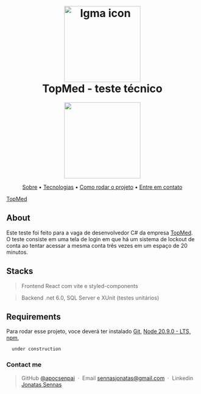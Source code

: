 <h1 align="center">
  <br>
  <img src="https://github.com/apocsenpai/topmed-test/assets/87510640/b5d12ff9-2ff6-4f95-909f-c2f344109407" alt="Igma icon" width="200"/>
  <br>
    TopMed - teste técnico
  <br>
</h1>

<p align="center">
  <a href="https://skillicons.dev">
    <img src="https://skillicons.dev/icons?i=react,vite,styledcomponents,dotnet," width="200"/>
  </a>
</p>

<p align="center">
  <a href="#about">Sobre</a> •
  <a href="#stacks">Tecnologias</a> •
  <a href="#requirements">Como rodar o projeto</a> •
  <a href="#contact-me">Entre em contato</a>
</p>


[TopMed](https://github.com/apocsenpai/topmed-test/assets/87510640/1e39c546-ee9e-4763-b902-10d0d0c0bbdd)

## About

Este teste foi feito para a vaga de desenvolvedor C# da empresa [TopMed](https://www.linkedin.com/company/topmedsaude/). O teste consiste em uma tela de login em que há um sistema de lockout de conta ao tentar acessar
a mesma conta três vezes em um espaço de 20 minutos.

## Stacks

> Frontend
> React com vite e styled-components

> Backend
> .net 6.0, SQL Server e XUnit (testes unitários) 

## Requirements

Para rodar esse projeto, voce deverá ter instalado [Git](https://git-scm.com), [Node 20.9.0 - LTS, npm](https://nodejs.org/en), <undercontruction>

```bash
  under construction
```

### Contact me

> GitHub [@apocsenpai](https://github.com/apocsenpai) &nbsp;&middot;&nbsp;
> Email [sennasjonatas@gmail.com](mailto:sennasjonatas@gmail.com) &nbsp;&middot;&nbsp;
> Linkedin [Jonatas Sennas](https://www.linkedin.com/in/jonatassennas/)
